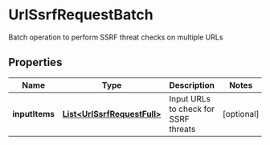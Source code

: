 

# UrlSsrfRequestBatch

Batch operation to perform SSRF threat checks on multiple URLs

## Properties

| Name | Type | Description | Notes |
|------------ | ------------- | ------------- | -------------|
|**inputItems** | [**List&lt;UrlSsrfRequestFull&gt;**](UrlSsrfRequestFull.md) | Input URLs to check for SSRF threats |  [optional] |



